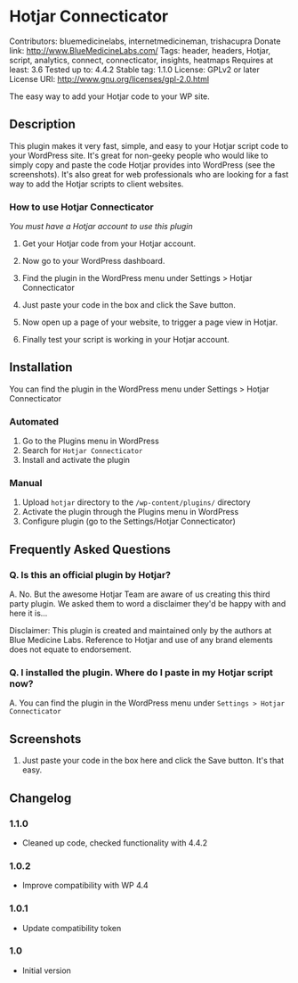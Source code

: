 # Hotjar Connecticator
Contributors: bluemedicinelabs, internetmedicineman, trishacupra
Donate link: http://www.BlueMedicineLabs.com/
Tags: header, headers, Hotjar, script, analytics, connect, connecticator, insights, heatmaps
Requires at least: 3.6
Tested up to: 4.4.2
Stable tag: 1.1.0
License: GPLv2 or later
License URI: http://www.gnu.org/licenses/gpl-2.0.html

The easy way to add your Hotjar code to your WP site.

## Description

This plugin makes it very fast, simple, and easy to your Hotjar script code to your WordPress site. It's great for non-geeky people who would like to simply copy and paste the code Hotjar provides into WordPress (see the screenshots). It's also great for web professionals who are looking for a fast way to add the Hotjar scripts to client websites.

### How to use Hotjar Connecticator

*You must have a Hotjar account to use this plugin*

1. Get your Hotjar code from your Hotjar account. 

2. Now go to your WordPress dashboard.

3. Find the plugin in the WordPress menu under Settings > Hotjar Connecticator

4. Just paste your code in the box and click the Save button. 

5. Now open up a page of your website, to trigger a page view in Hotjar. 

6. Finally test your script is working in your Hotjar account.

## Installation

You can find the plugin in the WordPress menu under Settings > Hotjar Connecticator

### Automated

1. Go to the Plugins menu in WordPress
2. Search for `Hotjar Connecticator`
3. Install and activate the plugin

### Manual

1. Upload `hotjar` directory to the `/wp-content/plugins/` directory
2. Activate the plugin through the Plugins menu in WordPress
3. Configure plugin (go to the Settings/Hotjar Connecticator)

## Frequently Asked Questions

### Q. Is this an official plugin by Hotjar?

A. No. But the awesome Hotjar Team are aware of us creating this third party plugin. We asked them to word a disclaimer they'd be happy with and here it is...

Disclaimer: This plugin is created and maintained only by the authors at Blue Medicine Labs. Reference to Hotjar and use of any brand elements does not equate to endorsement.

### Q. I installed the plugin. Where do I paste in my Hotjar script now?

A. You can find the plugin in the WordPress menu under `Settings > Hotjar Connecticator`

## Screenshots

1. Just paste your code in the box here and click the Save button. It's that easy.

## Changelog

### 1.1.0
* Cleaned up code, checked functionality with 4.4.2

### 1.0.2
* Improve compatibility with WP 4.4

### 1.0.1
* Update compatibility token

### 1.0
* Initial version



